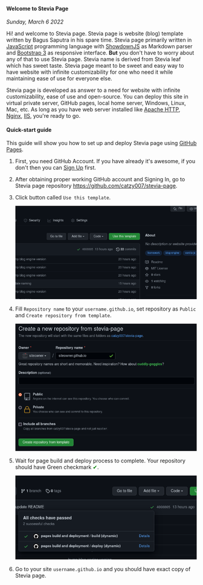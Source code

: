 #### Welcome to Stevia Page
*Sunday, March 6 2022*

Hi! and welcome to Stevia page. Stevia page is website (blog) template written 
by Bagus Saputra in his spare time. Stevia page primarily written in 
[JavaScript](https://www.w3schools.com/js/) programming language with 
[ShowdownJS](https://github.com/showdownjs/showdown) as Markdown parser and 
[Bootstrap 3](https://getbootstrap.com/docs/3.3/) as responsive interface. 
**But** you don't have to worry about any of that to use Stevia page. 
Stevia name is derived from Stevia leaf which has sweet taste. Stevia page 
meant to be sweet and easy way to have website with infinite customizability 
for one who need it while maintaining ease of use for everyone else. 

Stevia page is developed as answer to a need for website with infinite 
customizability, ease of use and open-source. You can deploy this site in 
virtual private server, GitHub pages, local home server, Windows, Linux, 
Mac, etc. As long as you have web server installed like 
[Apache HTTP](https://httpd.apache.org/download.cgi), 
[Nginx](https://docs.nginx.com/nginx/admin-guide/web-server/web-server/), 
[IIS](https://www.iis.net/), you're ready to go.

#### Quick-start guide
This guide will show you how to set up and deploy Stevia page using 
[GitHub Pages](https://pages.github.com/).
1. First, you need GitHub Account. If you have already it's awesome, if you don't 
then you can [Sign Up](https://github.com/signup) first.
1. After obtaining proper working GitHub account and Signing In, go to Stevia page 
repository <https://github.com/catzy007/stevia-page>.
1. Click button called `Use this template`.
    <div class="row">
        <div class="col-sm-2"></div>
        <div class="col-sm-8">
            <div class="thumbnail">
                <img class="img-responsive" src="./posts/2022-03-06-welcome-to-stevia-page/01.png" alt="img">
            </div>
        </div>
        <div class="col-sm-2"></div>
    </div>

1. Fill `Repository name` to your `username.github.io`, set repository as `Public` and `Create repository from template`.
    <div class="row">
        <div class="col-sm-2"></div>
        <div class="col-sm-8">
            <div class="thumbnail">
                <img class="img-responsive" src="./posts/2022-03-06-welcome-to-stevia-page/02.png" alt="img">
            </div>
        </div>
        <div class="col-sm-2"></div>
    </div>

1. Wait for page build and deploy process to complete. Your repository should have Green checkmark <span style="color:green">&#10004;</span>.
    <div class="row">
        <div class="col-sm-2"></div>
        <div class="col-sm-8">
            <div class="thumbnail">
                <img class="img-responsive" src="./posts/2022-03-06-welcome-to-stevia-page/03.png" alt="img">
            </div>
        </div>
        <div class="col-sm-2"></div>
    </div>

1. Go to your site `username.github.io` and you should have exact copy of Stevia page.